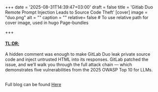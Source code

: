 +++
date = '2025-08-31T14:39:47+03:00'
draft = false
title = 'Gitlab Duo Remote Prompt Injection Leads to Source Code Theft'
[cover]
  image = "duo.png"
  alt =  "<alt text>"
  caption = "<text>"
  relative= false # To use relative path for cover image, used in hugo Page-bundles

+++

<h4>
<u>TL:DR;</u>
</h4>
A hidden comment was enough to make GitLab Duo leak private source code and inject untrusted HTML into its responses. GitLab patched the issue, and we’ll walk you through the full attack chain — which demonstrates five vulnerabilities from the 2025 OWASP Top 10 for LLMs.

<br>Full blog can be found [Here](https://www.legitsecurity.com/blog/remote-prompt-injection-in-gitlab-duo)
